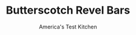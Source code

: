 ---
layout: ../../layouts/MarkdownPostLayout.astro
title: Butterscotch Revel Bars
author: America's Test Kitchen
pubDate: 2023-03-15
description: "This three-tiered cookie bar looked like it required three times the work. We gave it a second look."
image_url: https://res.cloudinary.com/hksqkdlah/image/upload/ar_1:1,c_fill,dpr_2.0,f_auto,fl_lossy.progressive.strip_profile,g_faces:auto,q_auto:low,w_344/41140-sq-sfs-butterscotch-revel-bars-8
tags: ["Desserts or Baked Goods","Cookies"]
calories: 7741
protein: 5
carbohydrates: 46
fats: 
fiber: 2
ingredients: ["3 cups (9 ounces), old-fashioned rolled oats","2 cups (10 ounces), all-purpose flour","1 1/2 cups packed (10 1/2 ounces), brown sugar","1 cup, almonds, chopped","1 teaspoon, baking soda",", Salt","16 tablespoons, unsalted butter, melted, plus 2 tablespoons unsalted butter","2 , large eggs","2 teaspoons, vanilla extract","2 cups (12 ounces), butterscotch chips","1 cup, sweetened condensed milk"]
serves: 24
time: "1 hour, plus 6 hours cooling"
instructions: ["Adjust oven rack to middle position and heat oven to 350 degrees. Make foil sling for 13 by 9-inch baking pan by folding 2 long sheets of aluminum foil; first sheet should be 13 inches wide and second sheet should be 9 inches wide. Lay sheets of foil in pan perpendicular to each other, with extra foil hanging over edges of pan. Push foil into corners and up sides of pan, smoothing foil flush to pan. Grease foil.","Combine oats, flour, sugar, almonds, baking soda, and 1 teaspoon salt in large bowl. Whisk melted butter, eggs, and vanilla together in second bowl. Stir butter mixture into flour mixture until dough forms. Set aside 1½ cups dough for topping. Press remaining dough into even layer in bottom of prepared pan.","Microwave butterscotch chips, condensed milk, ¼ teaspoon salt, and remaining 2 tablespoons butter in bowl at 50 percent power until butterscotch chips are melted and mixture is fully combined, 2 to 3 minutes, stirring occasionally. (Mixture will resemble thick fudge.)","Transfer butterscotch mixture to pan and spread evenly over crust. Crumble reserved dough and sprinkle pieces evenly over butterscotch mixture. Bake until topping is golden brown, about 30 minutes. Transfer pan to wire rack and let bars cool until set, about 6 hours. Using foil overhang, lift bars out of pan. Cut into 24 squares and serve."]
nutrition: ["162 mg Potassium","133 mg Phosphorus","71 mg Calcium","1 mg Iron","52 mg Magnesium","182 mg Sodium","13 g Fat","1 mg Niacin (B3)","4 g Monounsaturated","1 g Polyunsaturated","41 mg Cholesterol","6 g Saturated","2 g Fiber","18 µg Folic acid","13 µg Folate (food)","27 g Sugars","1 µg Vitamin K","12 g Water","46 g Carbs","44 µg Folate equivalent (total)","5 g Protein","1 mg Vitamin E","84 µg Vitamin A","322 kcal Energy","20 g Sugars, added","7741 calories"]
notes: "If all you can find is an 11.5-ounce bag of butterscotch chips, theres no need to buy a second bag to make up the extra ½ ounce. Either light brown or dark brown sugar may be used in this recipe."
---
